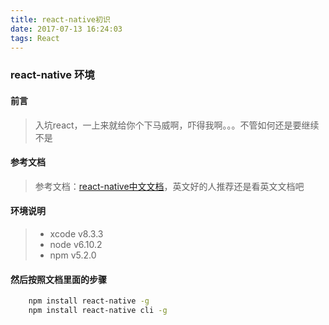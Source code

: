 ```yaml
---
title: react-native初识
date: 2017-07-13 16:24:03
tags: React
---
```

### react-native 环境
#### 前言
> 入坑react，一上来就给你个下马威啊，吓得我啊。。。不管如何还是要继续不是

#### 参考文档
> 参考文档：[react-native中文文档](https://reactnative.cn/docs/0.46/getting-started.html#content)，英文好的人推荐还是看英文文档吧

#### 环境说明
> * xcode v8.3.3
> * node v6.10.2
> * npm v5.2.0

#### 然后按照文档里面的步骤
```bash
 	npm install react-native -g
 	npm install react-native cli -g
```
